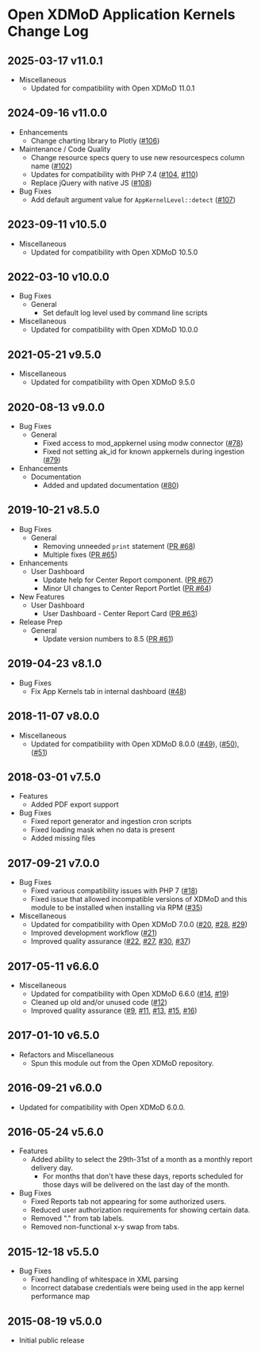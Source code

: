 Open XDMoD Application Kernels Change Log
=========================================

## 2025-03-17 v11.0.1

- Miscellaneous
    - Updated for compatibility with Open XDMoD 11.0.1

## 2024-09-16 v11.0.0

- Enhancements
    - Change charting library to Plotly ([\#106](https://github.com/ubccr/xdmod-appkernels/pull/106))
- Maintenance / Code Quality
    - Change resource specs query to use new resourcespecs column name ([\#102](https://github.com/ubccr/xdmod-appkernels/pull/102))
    - Updates for compatibility with PHP 7.4 ([\#104](https://github.com/ubccr/xdmod-appkernels/pull/104), [\#110](https://github.com/ubccr/xdmod-appkernels/pull/110))
    - Replace jQuery with native JS ([\#108](https://github.com/ubccr/xdmod-appkernels/pull/108))
- Bug Fixes
    - Add default argument value for `AppKernelLevel::detect` ([\#107](https://github.com/ubccr/xdmod-appkernels/pull/107))

## 2023-09-11 v10.5.0

- Miscellaneous
    - Updated for compatibility with Open XDMoD 10.5.0

## 2022-03-10 v10.0.0

- Bug Fixes
    - General
        - Set default log level used by command line scripts
- Miscellaneous
    - Updated for compatibility with Open XDMoD 10.0.0

## 2021-05-21 v9.5.0

- Miscellaneous
    - Updated for compatibility with Open XDMoD 9.5.0

## 2020-08-13 v9.0.0

- Bug Fixes
    - General
        - Fixed access to mod_appkernel using modw connector ([\#78](https://github.com/ubccr/xdmod-appkernels/pull/78))
        - Fixed not setting ak_id for known appkernels during ingestion ([\#79](https://github.com/ubccr/xdmod-appkernels/pull/79))
- Enhancements
    - Documentation
        - Added and updated documentation ([\#80](https://github.com/ubccr/xdmod-appkernels/pull/80))

## 2019-10-21 v8.5.0

- Bug Fixes
    - General
        - Removing unneeded `print` statement ([PR \#68](https://github.com/ubccr/xdmod/pull/68))
        - Multiple fixes ([PR \#65](https://github.com/ubccr/xdmod/pull/65))
- Enhancements
    - User Dashboard
        - Update help for Center Report component. ([PR \#67](https://github.com/ubccr/xdmod/pull/67))
        - Minor UI changes to Center Report Portlet ([PR \#64](https://github.com/ubccr/xdmod/pull/64))
- New Features
    - User Dashboard
        - User Dashboard - Center Report Card ([PR \#63](https://github.com/ubccr/xdmod/pull/63))
- Release Prep
    - General
        - Update version numbers to 8.5 ([PR \#61](https://github.com/ubccr/xdmod/pull/61))

## 2019-04-23 v8.1.0

- Bug Fixes
    - Fix App Kernels tab in internal dashboard ([\#48](https://github.com/ubccr/xdmod-appkernels/pull/48))

## 2018-11-07 v8.0.0

- Miscellaneous
    - Updated for compatibility with Open XDMoD 8.0.0 ([\#49](https://github.com/ubccr/xdmod-appkernels/pull/49)), ([\#50](https://github.com/ubccr/xdmod-appkernels/pull/50)), ([\#51](https://github.com/ubccr/xdmod-appkernels/pull/51))

## 2018-03-01 v7.5.0

- Features
    - Added PDF export support
- Bug Fixes
    - Fixed report generator and ingestion cron scripts
    - Fixed loading mask when no data is present
    - Added missing files

## 2017-09-21 v7.0.0

- Bug Fixes
    - Fixed various compatibility issues with PHP 7 ([\#18](https://github.com/ubccr/xdmod-appkernels/pull/18))
    - Fixed issue that allowed incompatible versions of XDMoD and this module to be installed when installing via RPM ([\#35](https://github.com/ubccr/xdmod-appkernels/pull/35))
- Miscellaneous
    - Updated for compatibility with Open XDMoD 7.0.0 ([\#20](https://github.com/ubccr/xdmod-appkernels/pull/20), [\#28](https://github.com/ubccr/xdmod-appkernels/pull/28), [\#29](https://github.com/ubccr/xdmod-appkernels/pull/29))
    - Improved development workflow ([\#21](https://github.com/ubccr/xdmod-appkernels/pull/21))
    - Improved quality assurance ([\#22](https://github.com/ubccr/xdmod-appkernels/pull/22), [\#27](https://github.com/ubccr/xdmod-appkernels/pull/27), [\#30](https://github.com/ubccr/xdmod-appkernels/pull/30), [\#37](https://github.com/ubccr/xdmod-appkernels/pull/37))

2017-05-11 v6.6.0
-----------------

- Miscellaneous
    - Updated for compatibility with Open XDMoD 6.6.0
      ([\#14](https://github.com/ubccr/xdmod-appkernels/pull/14),
       [\#19](https://github.com/ubccr/xdmod-appkernels/pull/19))
    - Cleaned up old and/or unused code
      ([\#12](https://github.com/ubccr/xdmod-appkernels/pull/12))
    - Improved quality assurance
      ([\#9](https://github.com/ubccr/xdmod-appkernels/pull/9),
       [\#11](https://github.com/ubccr/xdmod-appkernels/pull/11),
       [\#13](https://github.com/ubccr/xdmod-appkernels/pull/13),
       [\#15](https://github.com/ubccr/xdmod-appkernels/pull/15),
       [\#16](https://github.com/ubccr/xdmod-appkernels/pull/16))

2017-01-10 v6.5.0
-----------------

- Refactors and Miscellaneous
    - Spun this module out from the Open XDMoD repository.

2016-09-21 v6.0.0
-----------------

- Updated for compatibility with Open XDMoD 6.0.0.

2016-05-24 v5.6.0
-----------------

- Features
    - Added ability to select the 29th-31st of a month as a monthly report
      delivery day.
        - For months that don't have these days, reports scheduled for those
          days will be delivered on the last day of the month.
- Bug Fixes
    - Fixed Reports tab not appearing for some authorized users.
    - Reduced user authorization requirements for showing certain data.
    - Removed "." from tab labels.
    - Removed non-functional x-y swap from tabs.

2015-12-18 v5.5.0
-----------------

- Bug Fixes
    - Fixed handling of whitespace in XML parsing
    - Incorrect database credentials were being used in the app kernel
      performance map

2015-08-19 v5.0.0
-----------------

- Initial public release
